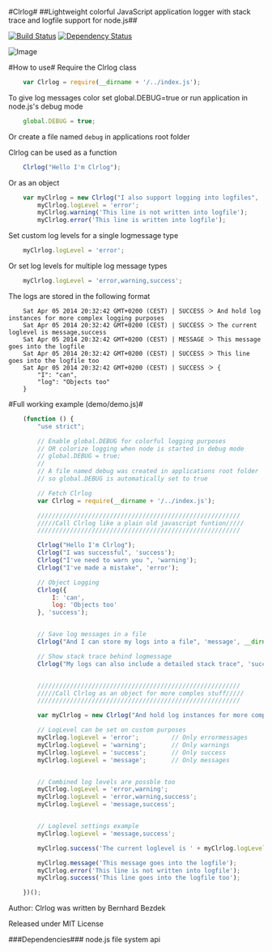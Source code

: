 #Clrlog#
##Lightweight colorful JavaScript application logger with stack trace and logfile support for node.js##

[![Build Status](https://travis-ci.org/BernhardBezdek/clrlog.svg?branch=master)](https://travis-ci.org/BernhardBezdek/clrlog)
[![Dependency Status](https://gemnasium.com/BernhardBezdek/clrlog.svg)](https://gemnasium.com/BernhardBezdek/clrlog)

![Image](https://raw.githubusercontent.com/BernhardBezdek/Clrlog/master/previews/example_output.png "Example output")

#How to use#
Require the Clrlog class
```js
    var Clrlog = require(__dirname + '/../index.js');
```
To give log messages color set global.DEBUG=true or run application in node.js's debug mode
```js
    global.DEBUG = true;
```
Or create a file named ``debug`` in applications root folder

Clrlog can be used as a function
```js
    Clrlog("Hello I'm Clrlog");
```
Or as an object
```js
    var myClrlog = new Clrlog("I also support logging into logfiles", 'success', __dirname + '/application.log');
        myClrlog.logLevel = 'error';
        myClrlog.warning('This line is not written into logfile');
        myClrlog.error('This line is written into logfile');
```

Set custom log levels for a single logmessage type
```js
    myClrlog.logLevel = 'error';
```
Or set log levels for multiple log message types
```js
    myClrlog.logLevel = 'error,warning,success';
```

The logs are stored in the following format
```log
    Sat Apr 05 2014 20:32:42 GMT+0200 (CEST) | SUCCESS ᑀ And hold log instances for more complex logging purposes
    Sat Apr 05 2014 20:32:42 GMT+0200 (CEST) | SUCCESS ᑀ The current loglevel is message,success
    Sat Apr 05 2014 20:32:42 GMT+0200 (CEST) | MESSAGE ᑀ This message goes into the logfile
    Sat Apr 05 2014 20:32:42 GMT+0200 (CEST) | SUCCESS ᑀ This line goes into the logfile too
    Sat Apr 05 2014 20:32:42 GMT+0200 (CEST) | SUCCESS ᑀ {
    	"I": "can",
    	"log": "Objects too"
    }
```

#Full working example (demo/demo.js)#
```js
    (function () {
        "use strict";

        // Enable global.DEBUG for colorful logging purposes
        // OR colorize logging when node is started in debug mode
        // global.DEBUG = true;
        //
        // A file named debug was created in applications root folder
        // so global.DEBUG is automatically set to true

        // Fetch Clrlog
        var Clrlog = require(__dirname + '/../index.js');

        ////////////////////////////////////////////////////////
        /////Call Clrlog like a plain old javascript funtion/////
        ////////////////////////////////////////////////////////

        Clrlog("Hello I'm Clrlog");
        Clrlog("I was successful", 'success');
        Clrlog("I've need to warn you ", 'warning');
        Clrlog("I've made a mistake", 'error');

        // Object Logging
        Clrlog({
            I: 'can',
            log: 'Objects too'
        }, 'success');


        // Save log messages in a file
        Clrlog("And I can store my logs into a file", 'message', __dirname + '/example.log');

        // Show stack trace behind logmessage
        Clrlog("My logs can also include a detailed stack trace", 'success', false, true);


        ////////////////////////////////////////////////////////
        /////Call Clrlog as an object for more comples stuff/////
        ////////////////////////////////////////////////////////

        var myClrlog = new Clrlog("And hold log instances for more complex logging purposes", 'success', __dirname + '/application.log');

        // LogLevel can be set on custom purposes
        myClrlog.logLevel = 'error';         // Only errormessages
        myClrlog.logLevel = 'warning';       // Only warnings
        myClrlog.logLevel = 'success';       // Only success
        myClrlog.logLevel = 'message';       // Only messages


        // Combined log levels are possble too
        myClrlog.logLevel = 'error,warning';
        myClrlog.logLevel = 'error,warning,success';
        myClrlog.logLevel = 'message,success';


        // Loglevel settings example
        myClrlog.logLevel = 'message,success';

        myClrlog.success('The current loglevel is ' + myClrlog.logLevel);

        myClrlog.message('This message goes into the logfile');
        myClrlog.error('This line is not written into logfile');
        myClrlog.success('This line goes into the logfile too');

    })();
```
Author:
Clrlog was written by Bernhard Bezdek

Released under MIT License

###Dependencies###
    node.js file system api